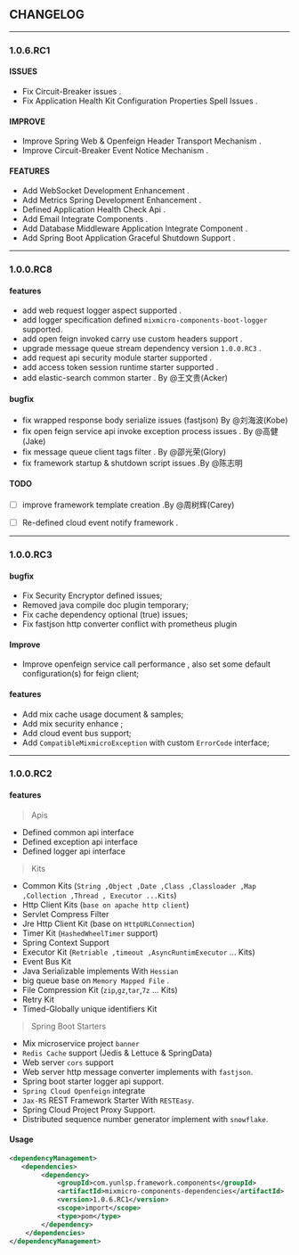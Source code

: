 ## CHANGELOG

--------
### 1.0.6.RC1

#### ISSUES

- Fix Circuit-Breaker issues .
- Fix Application Health Kit Configuration Properties Spell Issues .

#### IMPROVE

- Improve Spring Web & Openfeign Header Transport Mechanism .
- Improve Circuit-Breaker Event Notice Mechanism .

#### FEATURES

- Add WebSocket Development Enhancement .
- Add Metrics Spring Development Enhancement .
- Defined Application Health Check Api .
- Add Email Integrate Components .
- Add Database Middleware Application Integrate Component .
- Add Spring Boot Application Graceful Shutdown Support .

--------
### 1.0.0.RC8

#### features
- add web request logger aspect supported .
- add logger specification defined `mixmicro-components-boot-logger` supported. 
- add open feign invoked carry use custom headers support .
- upgrade message queue stream dependency version `1.0.0.RC3` .
- add request api security module starter supported .
- add access token session runtime starter supported .
- add elastic-search common starter . By @王文贵(Acker)

#### bugfix
- fix wrapped response body serialize issues (fastjson) By @刘海波(Kobe)
- fix open feign service api invoke exception process issues . By @高健(Jake)
- fix message queue client tags filter . By @邵光荣(Glory)
- fix framework startup & shutdown script issues .By @陈志明

#### TODO
- [ ] improve framework template creation .By @周树辉(Carey)
- [ ] Re-defined cloud event notify framework .


--------
### 1.0.0.RC3

#### bugfix

- Fix Security Encryptor defined issues;
- Removed java compile doc plugin temporary;
- Fix cache dependency optional (true) issues;
- Fix fastjson http converter conflict with prometheus plugin

#### Improve

- Improve openfeign service call performance , also set some default configuration(s) for feign client;

#### features

- Add mix cache usage document & samples;
- Add mix security enhance ;
- Add cloud event bus support;
- Add `CompatibleMixmicroException` with custom `ErrorCode` interface;


--------
### 1.0.0.RC2

#### features

> Apis

- Defined common api interface
- Defined exception api interface
- Defined logger api interface

> Kits

- Common Kits (`String ,Object ,Date ,Class ,Classloader ,Map ,Collection ,Thread , Executor ...Kits`)
- Http Client Kits (`base on apache http client`)
- Servlet Compress Filter
- Jre Http Client Kit (base on `HttpURLConnection`)
- Timer Kit (`HashedWheelTimer` support)
- Spring Context Support
- Executor Kit (`Retriable ,timeout ,AsyncRuntimExecutor` ... Kits)
- Event Bus Kit
- Java Serializable implements With `Hessian`
- big queue base on `Memory Mapped File` .
- File Compression Kit (`zip`,`gz`,`tar`,`7z` ... Kits)
- Retry Kit
- Timed-Globally unique identifiers Kit

> Spring Boot Starters

- Mix microservice project `banner`
- `Redis Cache` support (Jedis & Lettuce & SpringData)
- Web server `cors` support
- Web server http message converter implements with `fastjson`.
- Spring boot starter logger api support.
- `Spring Cloud Openfeign` integrate
- `Jax-RS` REST Framework Starter With `RESTEasy`.
- Spring Cloud Project Proxy Support.
- Distributed sequence number generator implement with `snowflake`.

#### Usage

```xml
<dependencyManagement>
   <dependencies>
        <dependency>
            <groupId>com.yunlsp.framework.components</groupId>
            <artifactId>mixmicro-components-dependencies</artifactId>
            <version>1.0.6.RC1</version>
            <scope>import</scope>
            <type>pom</type>
        </dependency>               
    </dependencies>
</dependencyManagement>

```